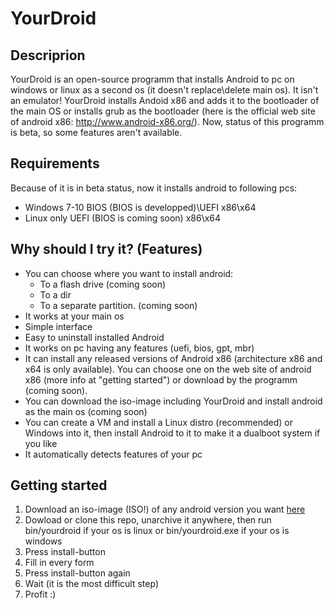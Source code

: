 # YourDroid
## Descriprion
YourDroid is an open-source programm that installs Android to pc on windows or linux as a second os (it doesn't replace\delete main os). It isn't an emulator! YourDroid installs Andoid x86 and adds it to the bootloader of the main OS or installs grub as the bootloader (here is the official web site of android x86: http://www.android-x86.org/). Now, status of this programm is beta, so some  features aren't available.
## Requirements
Because of it is in beta status, now it installs android to following pcs:
- Windows 7-10 BIOS (BIOS is developped)\UEFI x86\x64
- Linux only UEFI (BIOS is coming soon) x86\x64   
## Why should I try it? (Features)
- You can choose where you want to install android: 
	- To a flash drive (coming soon)
	- To a dir 
	- To a separate partition. (coming soon)
- It works at your main os
- Simple interface
- Easy to uninstall installed Android
- It works on pc having any features (uefi, bios, gpt, mbr)
- It can install any released versions of Android x86 (architecture x86 and x64 is only available). You can choose one on the web site of android x86 (more info at "getting started") or download by the programm (coming soon).
- You can download the iso-image including YourDroid and install android as the main os (coming soon)
- You can create a VM and install a Linux distro (recommended) or Windows into it, then install Android to it to make it a dualboot system if you like
- It automatically detects features of your pc
## Getting started
1. Download an iso-image (ISO!) of any android version you want [here](http://www.android-x86.org/download)
2. Dowload or clone this repo, unarchive it anywhere, then run bin/yourdroid if your os is linux or bin/yourdroid.exe if your os is windows
3. Press install-button
4. Fill in every form
5. Press install-button again
6. Wait (it is the most difficult step)
7. Profit :) 
